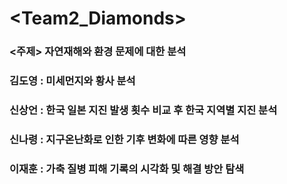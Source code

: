 # <Team2_Diamonds>


### <주제>  자연재해와 환경 문제에 대한 분석

### 김도영 : 미세먼지와 황사 분석

### 신상언 : 한국 일본 지진 발생 횟수 비교 후 한국 지역별 지진 분석

### 신나령 : 지구온난화로 인한 기후 변화에 따른 영향 분석

### 이재훈 : 가축 질병 피해 기록의 시각화 및 해결 방안 탐색
